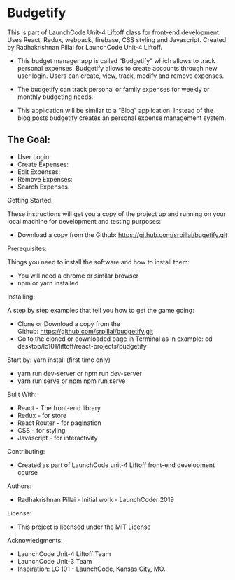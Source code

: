 # Budgetify

This is part of LaunchCode Unit-4 Liftoff class for front-end development.
Uses  React, Redux, webpack, firebase,  CSS styling and Javascript.
Created by Radhakrishnan Pillai for LaunchCode Unit-4 Liftoff.

- This budget manager app is called “Budgetify” which allows to track personal expenses. Budgetify allows to create accounts through new user login. Users can create, view, track, modify and remove expenses. 

- The budgetify can track personal or family expenses for weekly or monthly budgeting needs.
 
- This application will be similar to a “Blog” application. Instead of the blog posts budgetify creates an personal expense management system.

## The Goal:

- User Login: 
- Create Expenses:
- Edit Expenses:
- Remove Expenses:
- Search Expenses.

Getting Started:

These instructions will get you a copy of the project up and running on your local machine for development and testing purposes:

* Download a copy from the Github: https://github.com/srpillai/bugetify.git

Prerequisites:

Things you need to install the software and how to install them:

* You will need a chrome or similar browser
* npm or yarn installed

Installing:

A step by step examples that tell you how to get the game going:
* Clone or Download a copy from the Github: https://github.com/srpillai/budgetify.git
* Go to the cloned or downloaded page in Terminal as in example:  cd desktop/lc101/liftoff/react-projects/budgetify

Start by:  yarn install (first time only)
* yarn run dev-server  or npm run dev-server
* yarn run serve or npm npm run serve

Built With:

* React - The front-end library
* Redux - for store
* React Router - for pagination
* CSS - for styling
* Javascript - for interactivity

Contributing:

* Created as part of LaunchCode unit-4 Liftoff front-end development course

Authors:

* Radhakrishnan Pillai - Initial work - LaunchCoder 2019

License:

* This project is licensed under the MIT License

Acknowledgments:

* LaunchCode Unit-4 Liftoff Team
* LaunchCode Unit-3 Team
* Inspiration: LC 101 - LaunchCode, Kansas City, MO.
